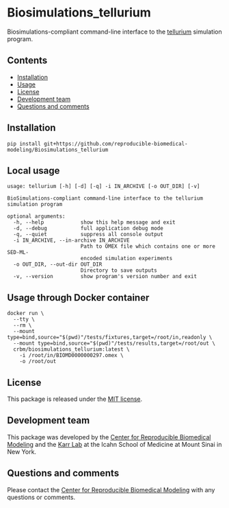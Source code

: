 # Biosimulations_tellurium
Biosimulations-compliant command-line interface to the [tellurium](http://tellurium.analogmachine.org/) simulation program.

## Contents
* [Installation](#installation)
* [Usage](#usage)
* [License](#license)
* [Development team](#development-team)
* [Questions and comments](#questions-and-comments)

## Installation

```
pip install git+https://github.com/reproducible-biomedical-modeling/Biosimulations_tellurium
```

## Local usage
```
usage: tellurium [-h] [-d] [-q] -i IN_ARCHIVE [-o OUT_DIR] [-v]

BioSimulations-compliant command-line interface to the tellurium simulation program

optional arguments:
  -h, --help            show this help message and exit
  -d, --debug           full application debug mode
  -q, --quiet           suppress all console output
  -i IN_ARCHIVE, --in-archive IN_ARCHIVE
                        Path to OMEX file which contains one or more SED-ML-
                        encoded simulation experiments
  -o OUT_DIR, --out-dir OUT_DIR
                        Directory to save outputs
  -v, --version         show program's version number and exit
```

## Usage through Docker container
```
docker run \
  --tty \
  --rm \
  --mount type=bind,source="$(pwd)"/tests/fixtures,target=/root/in,readonly \
  --mount type=bind,source="$(pwd)"/tests/results,target=/root/out \
  crbm/biosimulations_tellurium:latest \
    -i /root/in/BIOMD0000000297.omex \
    -o /root/out
```

## License
This package is released under the [MIT license](LICENSE).

## Development team
This package was developed by the [Center for Reproducible Biomedical Modeling](http://reproduciblebiomodels.org) and the [Karr Lab](https://www.karrlab.org) at the Icahn School of Medicine at Mount Sinai in New York.

## Questions and comments
Please contact the [Center for Reproducible Biomedical Modeling](mailto:info@reproduciblebiomodels.org) with any questions or comments.
